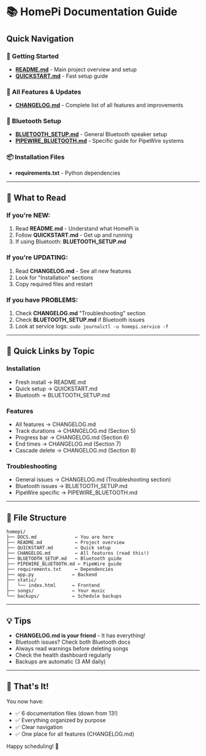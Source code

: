 # 📚 HomePi Documentation Guide

## Quick Navigation

### 🚀 Getting Started
- **[README.md](README.md)** - Main project overview and setup
- **[QUICKSTART.md](QUICKSTART.md)** - Fast setup guide

### 📝 All Features & Updates
- **[CHANGELOG.md](CHANGELOG.md)** - Complete list of all features and improvements

### 🔵 Bluetooth Setup
- **[BLUETOOTH_SETUP.md](BLUETOOTH_SETUP.md)** - General Bluetooth speaker setup
- **[PIPEWIRE_BLUETOOTH.md](PIPEWIRE_BLUETOOTH.md)** - Specific guide for PipeWire systems

### 📦 Installation Files
- **requirements.txt** - Python dependencies

---

## 📖 What to Read

### If you're NEW:
1. Read **README.md** - Understand what HomePi is
2. Follow **QUICKSTART.md** - Get up and running
3. If using Bluetooth: **BLUETOOTH_SETUP.md**

### If you're UPDATING:
1. Read **CHANGELOG.md** - See all new features
2. Look for "Installation" sections
3. Copy required files and restart

### If you have PROBLEMS:
1. Check **CHANGELOG.md** "Troubleshooting" section
2. Check **BLUETOOTH_SETUP.md** if Bluetooth issues
3. Look at service logs: `sudo journalctl -u homepi.service -f`

---

## 🎯 Quick Links by Topic

### Installation
- Fresh install → README.md
- Quick setup → QUICKSTART.md
- Bluetooth → BLUETOOTH_SETUP.md

### Features
- All features → CHANGELOG.md
- Track durations → CHANGELOG.md (Section 5)
- Progress bar → CHANGELOG.md (Section 6)
- End times → CHANGELOG.md (Section 7)
- Cascade delete → CHANGELOG.md (Section 8)

### Troubleshooting
- General issues → CHANGELOG.md (Troubleshooting section)
- Bluetooth issues → BLUETOOTH_SETUP.md
- PipeWire specific → PIPEWIRE_BLUETOOTH.md

---

## 📂 File Structure

```
homepi/
├── DOCS.md              ← You are here
├── README.md            ← Project overview
├── QUICKSTART.md        ← Quick setup
├── CHANGELOG.md         ← All features (read this!)
├── BLUETOOTH_SETUP.md   ← Bluetooth guide
├── PIPEWIRE_BLUETOOTH.md ← PipeWire guide
├── requirements.txt     ← Dependencies
├── app.py              ← Backend
├── static/
│   └── index.html      ← Frontend
├── songs/              ← Your music
└── backups/            ← Schedule backups
```

---

## 💡 Tips

- **CHANGELOG.md is your friend** - It has everything!
- Bluetooth issues? Check both Bluetooth docs
- Always read warnings before deleting songs
- Check the health dashboard regularly
- Backups are automatic (3 AM daily)

---

## 🎉 That's It!

You now have:
- ✅ 6 documentation files (down from 13!)
- ✅ Everything organized by purpose
- ✅ Clear navigation
- ✅ One place for all features (CHANGELOG.md)

Happy scheduling! 🎵

